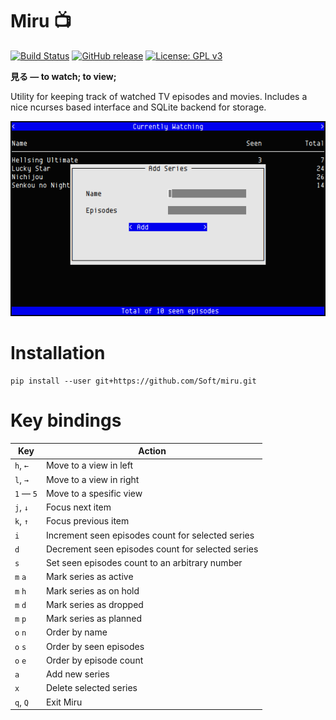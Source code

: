 # Miru 📺

[![Build Status](https://travis-ci.org/Soft/miru.svg?branch=master)](https://travis-ci.org/Soft/miru)
[![GitHub release](https://img.shields.io/github/release/Soft/miru.svg)](https://github.com/Soft/miru/releases)
[![License: GPL v3](https://img.shields.io/badge/License-GPL%20v3-blue.svg)](https://www.gnu.org/licenses/gpl-3.0)

**見る — to watch; to view;**

Utility for keeping track of watched TV episodes and movies. Includes a nice
ncurses based interface and SQLite backend for storage.

![screenshot](https://raw.githubusercontent.com/Soft/miru/master/docs/screenshots/shot-4.png)

# Installation

```
pip install --user git+https://github.com/Soft/miru.git
```

# Key bindings

Key | Action
--- | ---
`h`, `←` | Move to a view in left
`l`, `→` | Move to a view in right
`1` — `5` | Move to a spesific view
`j`, `↓` | Focus next item
`k`, `↑` | Focus previous item
`i` | Increment seen episodes count for selected series
`d` | Decrement seen episodes count for selected series
`s` | Set seen episodes count to an arbitrary number
`m` `a` | Mark series as active
`m` `h` | Mark series as on hold
`m` `d` | Mark series as dropped
`m` `p` | Mark series as planned
`o` `n` | Order by name
`o` `s` | Order by seen episodes
`o` `e` | Order by episode count
`a` | Add new series
`x` | Delete selected series
`q`, `Q` | Exit Miru

